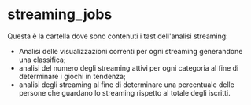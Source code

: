 # streaming_jobs
Questa è la cartella dove sono contenuti i tast dell'analisi streaming:
* Analisi delle visualizzazioni correnti per ogni streaming generandone una classifica;
* analisi del numero degli streaming attivi per ogni categoria al fine di determinare i giochi in tendenza;
* analisi degli streaming al fine di determinare una percentuale delle persone che guardano lo streaming rispetto al totale degli iscritti.
